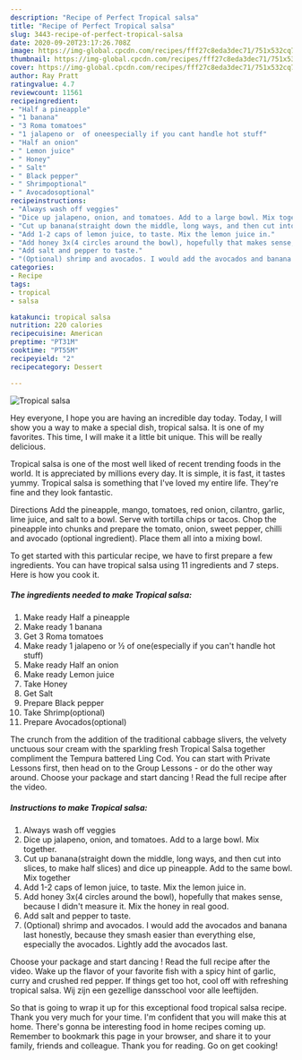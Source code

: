 ```yaml
---
description: "Recipe of Perfect Tropical salsa"
title: "Recipe of Perfect Tropical salsa"
slug: 3443-recipe-of-perfect-tropical-salsa
date: 2020-09-20T23:17:26.708Z
image: https://img-global.cpcdn.com/recipes/fff27c8eda3dec71/751x532cq70/tropical-salsa-recipe-main-photo.jpg
thumbnail: https://img-global.cpcdn.com/recipes/fff27c8eda3dec71/751x532cq70/tropical-salsa-recipe-main-photo.jpg
cover: https://img-global.cpcdn.com/recipes/fff27c8eda3dec71/751x532cq70/tropical-salsa-recipe-main-photo.jpg
author: Ray Pratt
ratingvalue: 4.7
reviewcount: 11561
recipeingredient:
- "Half a pineapple"
- "1 banana"
- "3 Roma tomatoes"
- "1 jalapeno or  of oneespecially if you cant handle hot stuff"
- "Half an onion"
- " Lemon juice"
- " Honey"
- " Salt"
- " Black pepper"
- " Shrimpoptional"
- " Avocadosoptional"
recipeinstructions:
- "Always wash off veggies"
- "Dice up jalapeno, onion, and tomatoes. Add to a large bowl. Mix together."
- "Cut up banana(straight down the middle, long ways, and then cut into slices, to make half slices) and dice up pineapple. Add to the same bowl. Mix together"
- "Add 1-2 caps of lemon juice, to taste. Mix the lemon juice in."
- "Add honey 3x(4 circles around the bowl), hopefully that makes sense, because I didn&#39;t measure it. Mix the honey in real good."
- "Add salt and pepper to taste."
- "(Optional) shrimp and avocados. I would add the avocados and banana last honestly, because they smash easier than everything else, especially the avocados. Lightly add the avocados last."
categories:
- Recipe
tags:
- tropical
- salsa

katakunci: tropical salsa 
nutrition: 220 calories
recipecuisine: American
preptime: "PT31M"
cooktime: "PT55M"
recipeyield: "2"
recipecategory: Dessert

---
```



![Tropical salsa](https://img-global.cpcdn.com/recipes/fff27c8eda3dec71/751x532cq70/tropical-salsa-recipe-main-photo.jpg)

Hey everyone, I hope you are having an incredible day today. Today, I will show you a way to make a special dish, tropical salsa. It is one of my favorites. This time, I will make it a little bit unique. This will be really delicious.

Tropical salsa is one of the most well liked of recent trending foods in the world. It is appreciated by millions every day. It is simple, it is fast, it tastes yummy. Tropical salsa is something that I've loved my entire life. They're fine and they look fantastic.

Directions Add the pineapple, mango, tomatoes, red onion, cilantro, garlic, lime juice, and salt to a bowl. Serve with tortilla chips or tacos. Chop the pineapple into chunks and prepare the tomato, onion, sweet pepper, chilli and avocado (optional ingredient). Place them all into a mixing bowl.


To get started with this particular recipe, we have to first prepare a few ingredients. You can have tropical salsa using 11 ingredients and 7 steps. Here is how you cook it.

<!--inarticleads1-->

##### The ingredients needed to make Tropical salsa:

1. Make ready Half a pineapple
1. Make ready 1 banana
1. Get 3 Roma tomatoes
1. Make ready 1 jalapeno or ½ of one(especially if you can&#39;t handle hot stuff)
1. Make ready Half an onion
1. Make ready  Lemon juice
1. Take  Honey
1. Get  Salt
1. Prepare  Black pepper
1. Take  Shrimp(optional)
1. Prepare  Avocados(optional)


The crunch from the addition of the traditional cabbage slivers, the velvety unctuous sour cream with the sparkling fresh Tropical Salsa together compliment the Tempura battered Ling Cod. You can start with Private Lessons first, then head on to the Group Lessons - or do the other way around. Choose your package and start dancing ! Read the full recipe after the video. 

<!--inarticleads2-->

##### Instructions to make Tropical salsa:

1. Always wash off veggies
1. Dice up jalapeno, onion, and tomatoes. Add to a large bowl. Mix together.
1. Cut up banana(straight down the middle, long ways, and then cut into slices, to make half slices) and dice up pineapple. Add to the same bowl. Mix together
1. Add 1-2 caps of lemon juice, to taste. Mix the lemon juice in.
1. Add honey 3x(4 circles around the bowl), hopefully that makes sense, because I didn&#39;t measure it. Mix the honey in real good.
1. Add salt and pepper to taste.
1. (Optional) shrimp and avocados. I would add the avocados and banana last honestly, because they smash easier than everything else, especially the avocados. Lightly add the avocados last.


Choose your package and start dancing ! Read the full recipe after the video. Wake up the flavor of your favorite fish with a spicy hint of garlic, curry and crushed red pepper. If things get too hot, cool off with refreshing tropical salsa. Wij zijn een gezellige dansschool voor alle leeftijden. 

So that is going to wrap it up for this exceptional food tropical salsa recipe. Thank you very much for your time. I'm confident that you will make this at home. There's gonna be interesting food in home recipes coming up. Remember to bookmark this page in your browser, and share it to your family, friends and colleague. Thank you for reading. Go on get cooking!
